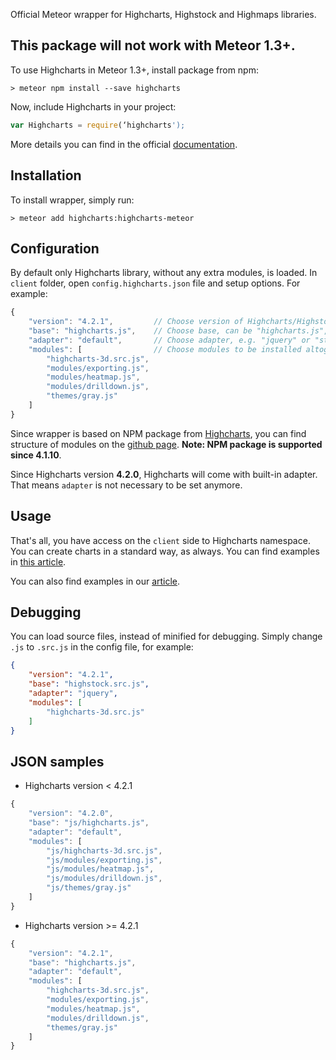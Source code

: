 Official Meteor wrapper for Highcharts, Highstock and Highmaps libraries.

## This package will not work with Meteor 1.3+. 
To use Highcharts in Meteor 1.3+, install package from npm:

    > meteor npm install --save highcharts

Now, include Highcharts in your project: 
 
```js
var Highcharts = require(‘highcharts');
````

More details you can find in the official [documentation](http://www.highcharts.com/docs/getting-started/install-from-npm).

## Installation
To install wrapper, simply run:

    > meteor add highcharts:highcharts-meteor

## Configuration
By default only Highcharts library, without any extra modules, is loaded. In `client` folder, open `config.highcharts.json` file and setup options. For example:

```js
{
	"version": "4.2.1",		 	// Choose version of Highcharts/Highstock/Highmaps.
	"base": "highcharts.js",	// Choose base, can be "highcharts.js", "highstock.js" or "highmaps.js"
	"adapter": "default",		// Choose adapter, e.g. "jquery" or "standalone-framework.js".
	"modules": [				// Choose modules to be installed altogether with main library.
		"highcharts-3d.src.js",
		"modules/exporting.js",
		"modules/heatmap.js",
		"modules/drilldown.js",
		"themes/gray.js"
	]
}
```

Since wrapper is based on NPM package from [Highcharts](https://www.npmjs.com/package/highcharts), you can find structure of modules on the [github page](https://github.com/highcharts/highcharts-dist). **Note: NPM package is supported since 4.1.10**. 

Since Highcharts version **4.2.0**, Highcharts will come with built-in adapter. That means `adapter` is not necessary to be set anymore.

## Usage

That's all, you have access on the `client` side to Highcharts namespace. You can create charts in a standard way, as always. You can find examples in [this article](http://www.highcharts.com/blog/195-meteor-standalone).

You can also find examples in our [article](http://www.highcharts.com/blog/195-meteor-standalone).

## Debugging

You can load source files, instead of minified for debugging. Simply change `.js` to `.src.js` in the config file, for example:

```json
{
	"version": "4.2.1",
	"base": "highstock.src.js",
	"adapter": "jquery",
	"modules": [
		"highcharts-3d.src.js"
	]
}
```

## JSON samples


* Highcharts version < 4.2.1

```js
{
	"version": "4.2.0",
	"base": "js/highcharts.js",
	"adapter": "default",
	"modules": [
		"js/highcharts-3d.src.js",
		"js/modules/exporting.js",
		"js/modules/heatmap.js",
		"js/modules/drilldown.js",
		"js/themes/gray.js"
	]
}
```

* Highcharts version >= 4.2.1

```js
{
	"version": "4.2.1",
	"base": "highcharts.js",
	"adapter": "default",
	"modules": [
		"highcharts-3d.src.js",
		"modules/exporting.js",
		"modules/heatmap.js",
		"modules/drilldown.js",
		"themes/gray.js"
	]
}
```